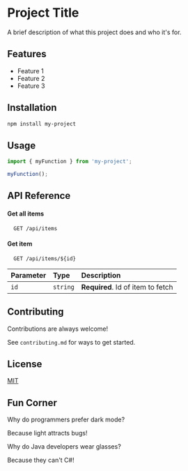 # Project Title

A brief description of what this project does and who it's for.

## Features

- Feature 1
- Feature 2
- Feature 3

## Installation

```bash
npm install my-project
```

## Usage

```javascript
import { myFunction } from 'my-project';

myFunction();
```

## API Reference

#### Get all items

```http
  GET /api/items
```

#### Get item

```http
  GET /api/items/${id}
```

| Parameter | Type     | Description                       |
| :-------- | :------- | :-------------------------------- |
| `id`      | `string` | **Required**. Id of item to fetch |

## Contributing

Contributions are always welcome!

See `contributing.md` for ways to get started.

## License

[MIT](https://choosealicense.com/licenses/mit/)

## Fun Corner

Why do programmers prefer dark mode?

Because light attracts bugs!

Why do Java developers wear glasses?

Because they can't C#!
